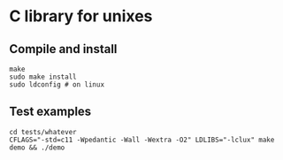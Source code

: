 # C library for unixes

## Compile and install
```
make
sudo make install
sudo ldconfig # on linux
```

## Test examples
```
cd tests/whatever
CFLAGS="-std=c11 -Wpedantic -Wall -Wextra -O2" LDLIBS="-lclux" make demo && ./demo
```
